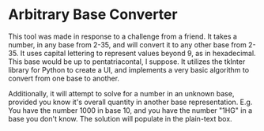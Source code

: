 # Arbitrary Base Converter
This tool was made in response to a challenge from a friend. It takes a number, in any base from 2-35, and will convert it to any other base from 2-35. It uses capital
lettering to represent values beyond 9, as in hexadecimal. This base would be up to pentatriacontal, I suppose. It utilizes the tkInter library for Python to create a UI,
and implements a very basic algorithm to convert from one base to another.

Additionally, it will attempt to solve for a number in an unknown base, provided you know it's overall quantity in another base representation.
E.g. You have the number 1000 in base 10, and you have the number "1HG" in a base you don't know. The solution will populate in the plain-text box.
